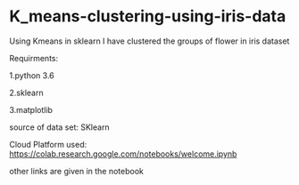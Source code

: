 # K_means-clustering-using-iris-data
Using Kmeans in sklearn I have clustered the groups of flower in iris dataset

Requirments:

1.python 3.6

2.sklearn

3.matplotlib

source of data set: SKlearn

Cloud Platform used: https://colab.research.google.com/notebooks/welcome.ipynb

other links are given in the notebook
